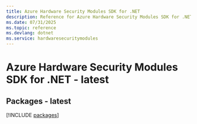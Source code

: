 ```yaml
---
title: Azure Hardware Security Modules SDK for .NET
description: Reference for Azure Hardware Security Modules SDK for .NET
ms.date: 07/31/2025
ms.topic: reference
ms.devlang: dotnet
ms.service: hardwaresecuritymodules
---
```

# Azure Hardware Security Modules SDK for .NET - latest
## Packages - latest
[!INCLUDE [packages](hardware-security-modules-index.md)]